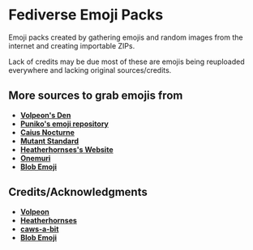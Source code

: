 # Fediverse Emoji Packs

Emoji packs created by gathering emojis and random images from the internet and creating importable ZIPs.

Lack of credits may be due most of these are emojis being reuploaded everywhere and lacking original sources/credits.

## More sources to grab emojis from

- **[Volpeon's Den](https://volpeon.ink/)**
- **[Puniko's emoji repository](https://emoji-repo.absturztau.be/)**
- **[Caius Nocturne](https://nocturne.works/emoji/free-emoji)**
- **[Mutant Standard](https://mutant.tech/)**
- **[Heatherhornses's Website](https://heatherhorns.com/emoji/)**
- **[Onemuri](https://onemuri.men/extras.html)**
- **[Blob Emoji](https://blobs.gg/)**

## Credits/Acknowledgments

- **[Volpeon](https://volpeon.ink/)**
- **[Heatherhornses](https://heatherhorns.com/emoji/)**
- **[caws-a-bit](https://furry.engineer/@caws_a_bit)**
- **[Blob Emoji](https://blobs.gg/)**
